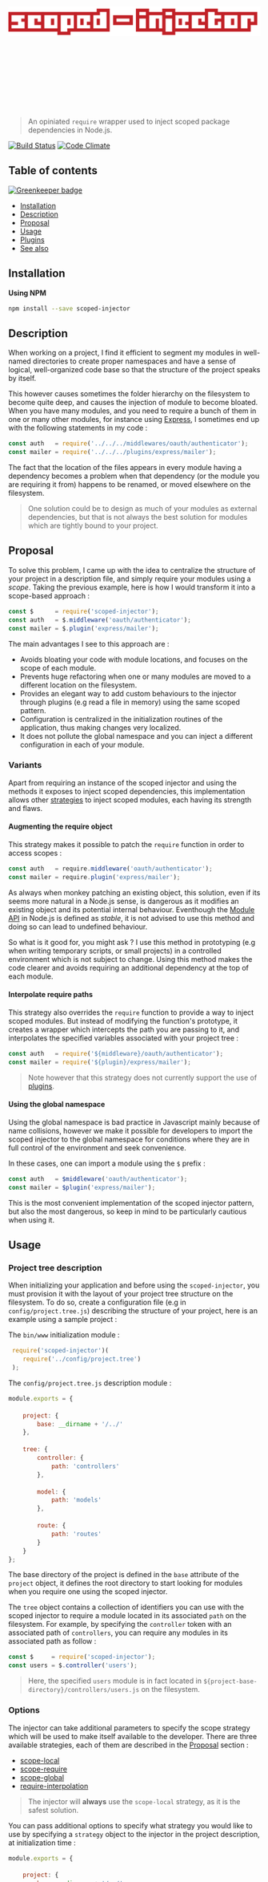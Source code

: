 <h1 align="center">
	<br>
	<br>
	<br>
	<br>
	<br>
	<img width="600" src="https://github.com/HQarroum/scoped-injector/raw/master/docs/icon.png" alt="styleshift">
	<br>
	<br>
	<br>
	<br>
	<br>
</h1>

> An opiniated `require` wrapper used to inject scoped package dependencies in Node.js.

[![Build Status](https://travis-ci.org/HQarroum/scoped-injector.svg?branch=master)](https://travis-ci.org/HQarroum/scoped-injector) [![Code Climate](https://codeclimate.com/repos/55e34093e30ba072de0013d2/badges/acc2df5cc7f78c301ad9/gpa.svg)](https://codeclimate.com/repos/55e34093e30ba072de0013d2/feed)

## Table of contents

[![Greenkeeper badge](https://badges.greenkeeper.io/HQarroum/scoped-injector.svg)](https://greenkeeper.io/)

- [Installation](#installation)
- [Description](#description)
- [Proposal](#proposal)
- [Usage](#usage)
- [Plugins](#plugins)
- [See also](#see-also)

## Installation

**Using NPM**

```bash
npm install --save scoped-injector
```

## Description

When working on a project, I find it efficient to segment my modules in well-named directories to create proper namespaces and have a sense of logical, well-organized code base so that the structure of the project speaks by itself.

This however causes sometimes the folder hierarchy on the filesystem to become quite deep, and causes the injection of module to become bloated. When you have many modules, and you need to require a bunch of them in one or many other modules, for instance using [Express](https://expressjs.com), I sometimes end up with the following statements in my code :

```javascript
const auth   = require('../../../middlewares/oauth/authenticator');
const mailer = require('../../../plugins/express/mailer');
```

The fact that the location of the files appears in every module having a dependency becomes a problem when that dependency (or the module you are requiring it from) happens to be renamed, or moved elsewhere on the filesystem.

> One solution could be to design as much of your modules as external dependencies, but that is not always the best solution for modules which are tightly bound to your project.

## Proposal

To solve this problem, I came up with the idea to centralize the structure of your project in a description file, and simply require your modules using a *scope*. Taking the previous example, here is how I would transform it into a scope-based approach :

```javascript
const $      = require('scoped-injector');
const auth   = $.middleware('oauth/authenticator');
const mailer = $.plugin('express/mailer');
```

The main advantages I see to this approach are :

 * Avoids bloating your code with module locations, and focuses on the scope of each module.
 * Prevents huge refactoring when one or many modules are moved to a different location on the filesystem.
 * Provides an elegant way to add custom behaviours to the injector through plugins (e.g read a file in memory) using the same scoped pattern.
 * Configuration is centralized in the initialization routines of the application, thus making changes very localized.
 * It does not pollute the global namespace and you can inject a different configuration in each of your module.

### Variants

Apart from requiring an instance of the scoped injector and using the methods it exposes to inject scoped dependencies, this implementation allows other [strategies](#options) to inject scoped modules, each having its strength and flaws.

#### Augmenting the require object

This strategy makes it possible to patch the `require` function in order to access scopes :

```javascript
const auth   = require.middleware('oauth/authenticator');
const mailer = require.plugin('express/mailer');
```

As always when monkey patching an existing object, this solution, even if its seems more natural in a Node.js sense, is dangerous as it modifies an existing object and its potential internal behaviour. Eventhough the [Module API](https://nodejs.org/api/modules.html#modules_modules) in Node.js is defined as *stable*, it is not advised to use this method and doing so can lead to undefined behaviour.

So what is it good for, you might ask ? I use this method in prototyping (e.g when writing temporary scripts, or small projects) in a controlled environment which is not subject to change. Using this method makes the code clearer and avoids requiring an additional dependency at the top of each module.

#### Interpolate require paths

This strategy also overrides the `require` function to provide a way to inject scoped modules. But instead of modifying the function's prototype, it creates a wrapper which intercepts the path you are passing to it, and interpolates the specified variables associated with your project tree :

```javascript
const auth   = require('${middleware}/oauth/authenticator');
const mailer = require('${plugin}/express/mailer');
```

> Note however that this strategy does not currently support the use of [plugins](#plugins).

#### Using the global namespace

Using the global namespace is bad practice in Javascript mainly because of name collisions, however we make it possible for developers to import the scoped injector to the global namespace for conditions where they are in full control of the environment and seek convenience.

In these cases, one can import a module using the `$` prefix :

```javascript
const auth   = $middleware('oauth/authenticator');
const mailer = $plugin('express/mailer');
```

This is the most convenient implementation of the scoped injector pattern, but also the most dangerous, so keep in mind to be particularly cautious when using it.

## Usage

### Project tree description

When initializing your application and before using the `scoped-injector`, you must provision it with the layout of your project tree structure on the filesystem. To do so, create a configuration file (e.g in `config/project.tree.js`) describing the structure of your project, here is an example using a sample project :

The `bin/www` initialization module :

```javascript
 require('scoped-injector')(
    require('../config/project.tree')
 );
```

The `config/project.tree.js` description module :

```javascript
module.exports = {

    project: {
        base: __dirname + '/../'
    },

    tree: {
        controller: {
            path: 'controllers'
        },

        model: {
            path: 'models'
        },

        route: {
            path: 'routes'
        }
    }
};
```

The base directory of the project is defined in the `base` attribute of the `project` object, it defines the root directory to start looking for modules when you require one using the scoped injector.

The `tree` object contains a collection of identifiers you can use with the scoped injector to require a module located in its associated `path` on the filesystem. For example, by specifying the `controller` token with an associated path of `controllers`, you can require any modules in its associated path as follow :

```javascript
const $     = require('scoped-injector');
const users = $.controller('users');
```

> Here, the specified `users` module is in fact located in `${project-base-directory}/controllers/users.js` on the filesystem.

### Options

The injector can take additional parameters to specify the scope strategy which will be used to make itself available to the developer. There are three available strategies, each of them are described in the [Proposal](#proposal) section :

 - [scope-local](#proposal)
 - [scope-require](#patching-the-require-object)
 - [scope-global](#using-the-global-namespace)
 - [require-interpolation](#interpolate-require-paths)

 > The injector will **always** use the `scope-local` strategy, as it is the safest solution.

You can pass additional options to specify what strategy you would like to use by specifying a `strategy` object to the injector in the project description, at initialization time :

```javascript
module.exports = {

    project: {
        base: __dirname + '/../'
    },

    tree: { ... },
    
    strategy: {
        name: 'scope-global',
	parameters: {
	    prefix: '$'
	}
    }
};
```

This will cause the injector to use the `scope-global` strategy, and the identifiers defined in your project tree to be exported in the global namespace, prepended with the `$` character :

```javascript
const users = $controller('users');
```

> Each strategy can take an optional `parameters` object as an input to customize its behaviour.

## Plugins

This module comes with a plugin interface making it possible to add additional functionalities to the loader, which can then leverage the same scoped approach. This documentation will describe the built-in plugins.

### File Path Plugin

Instead of loading a module and returning the exported object, as `require` would do it, this plugin will return the absolute path of a specified module on the filesystem.

```js
const $ = require('../lib/index.js')({
  project: {
    base: __dirname + '/../'
  },
  tree: {
    controller: {
      path: 'controllers'
    }
  }
});

// The following two methods are equivalent, and will in both
// cases return the absolute path of the `users` module.
$.path.get('controllers/users');
$.path.controller('users');
```

### File Content Plugin

This plugin will read and return the content of a specified module on the filesystem.

```js
const $ = require('../lib/index.js')({
  project: {
    base: __dirname + '/../'
  },
  tree: {
    controller: {
      path: 'controllers'
    }
  }
});

// The following two methods are equivalent, and will in both
// cases return the content of the module file.
$.content.get('controllers/users');
$.content.controller('users');
```

> You can develop your own plugins, and place them into the `lib/modules` directory of this project. They will be automatically loaded at runtime.

## Additional Examples

The [examples](examples) directory contains various samples of code demonstrating how to use the scoped injector, the built-in strategies, and how to define and load your own strategy into the injector.

## See also

 - [Better local require() paths for Node.js](https://gist.github.com/branneman/8048520)
 - [Make the require in node.js to be always relative to the root folder of the project](https://stackoverflow.com/questions/10860244/how-to-make-the-require-in-node-js-to-be-always-relative-to-the-root-folder-of-t)
 - [The Node Module wrapper](https://nodejs.org/api/modules.html#modules_the_module_wrapper)
